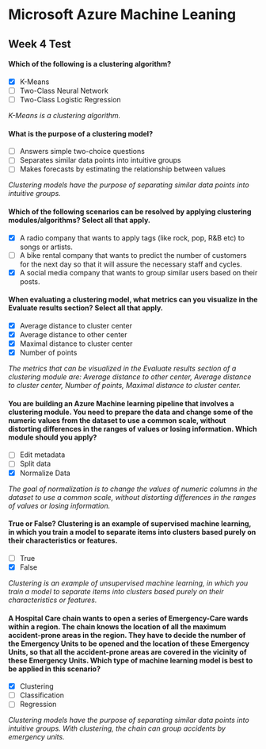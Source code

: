 # Microsoft Azure Machine Leaning
## Week 4 Test

#### Which of the following is a clustering algorithm?

- [x] K-Means
- [ ] Two-Class Neural Network
- [ ] Two-Class Logistic Regression

*K-Means is a clustering algorithm.*

#### What is the purpose of a clustering model?

- [ ] Answers simple two-choice questions
- [ ] Separates similar data points into intuitive groups
- [ ] Makes forecasts by estimating the relationship between values

*Clustering models have the purpose of separating similar data points into intuitive groups.*

#### Which of the following scenarios can be resolved by applying clustering modules/algorithms? Select all that apply.

- [x] A radio company that wants to apply tags (like rock, pop, R&B etc) to songs or artists.
- [ ] A bike rental company that wants to predict the number of customers for the next day so that it will assure the necessary staff and cycles.
- [x] A social media company that wants to group similar users based on their posts.

#### When evaluating a clustering model, what metrics can you visualize in the Evaluate results section? Select all that apply.

- [x] Average distance to cluster center
- [x] Average distance to other center
- [x] Maximal distance to cluster center
- [x] Number of points

*The metrics that can be visualized in the Evaluate results section of a clustering module are: Average distance to other center, Average distance to cluster center, Number of points, Maximal distance to cluster center.*

#### You are building an Azure Machine learning pipeline that involves a clustering module. You need to prepare the data and change some of the numeric values from the dataset to use a common scale, without distorting differences in the ranges of values or losing information. Which module should you apply?

- [ ] Edit metadata
- [ ] Split data
- [x] Normalize Data

*The goal of normalization is to change the values of numeric columns in the dataset to use a common scale, without distorting differences in the ranges of values or losing information.*

#### True or False? Clustering is an example of supervised machine learning, in which you train a model to separate items into clusters based purely on their characteristics or features.

- [ ] True
- [x] False

*Clustering is an example of unsupervised machine learning, in which you train a model to separate items into clusters based purely on their characteristics or features.*

#### A Hospital Care chain wants to open a series of Emergency-Care wards within a region. The chain knows the location of all the maximum accident-prone areas in the region. They have to decide the number of the Emergency Units to be opened and the location of these Emergency Units, so that all the accident-prone areas are covered in the vicinity of these Emergency Units. Which type of machine learning model is best to be applied in this scenario?

- [x] Clustering
- [ ] Classification
- [ ] Regression

*Clustering models have the purpose of separating similar data points into intuitive groups. With clustering, the chain can group accidents by emergency units.*
